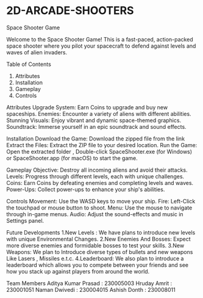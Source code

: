 # 2D-ARCADE-SHOOTERS
Space Shooter Game

Welcome to the Space Shooter Game! This is a fast-paced, action-packed space shooter where you pilot your spacecraft to defend against levels and waves of alien invaders. 

Table of Contents
1. Attributes
2. Installation
3. Gameplay
4. Controls

Attributes
 Upgrade System: Earn Coins to upgrade and buy new spaceships.
 Enemies: Encounter a variety of aliens with different abilities.
 Stunning Visuals: Enjoy vibrant and dynamic space-themed graphics.
 Soundtrack: Immerse yourself in an epic soundtrack and sound effects.

 Installation
Download the Game: Download the zipped file from the link 
 Extract the Files: Extract the ZIP file to your desired location.
 Run the Game: Open the extracted folder , Double-click SpaceShooter.exe (for Windows) or SpaceShooter.app (for macOS) to start the game.

Gameplay
Objective:  Destroy all incoming aliens and avoid their attacks.
Levels: Progress through different levels, each with unique challenges.
Coins: Earn Coins by defeating enemies and completing levels and waves.
Power-Ups: Collect power-ups to enhance your ship's abilities.

 Controls
Movement: Use the WASD keys to move your ship.
Fire: Left-Click the touchpad or mouse  button  to shoot.
Menu: Use the mouse to navigate through in-game menus.
Audio:  Adjust the sound-effects   and music in Settings panel.

Future Developments
1.New Levels : We have plans to introduce new levels with unique Environmental Changes.
2.New Enemies And Bosses: Expect more diverse enemies and formidable bosses to test your skills.
3.New Weapons: We plan to Introduce diverse types of bullets and new weapons Like Lasers , Missiles e.t.c.
4.Leaderboard: We also plan to introduce a leaderboard which allows you to compete between your friends and see how you stack up against players from around the world. 

Team Members
Aditya Kumar Prasad    : 230005003 
Hruday Amrit                  : 230001051 
Naman Dwivedi              : 230004015 
Ashish Donth                  : 230008011
